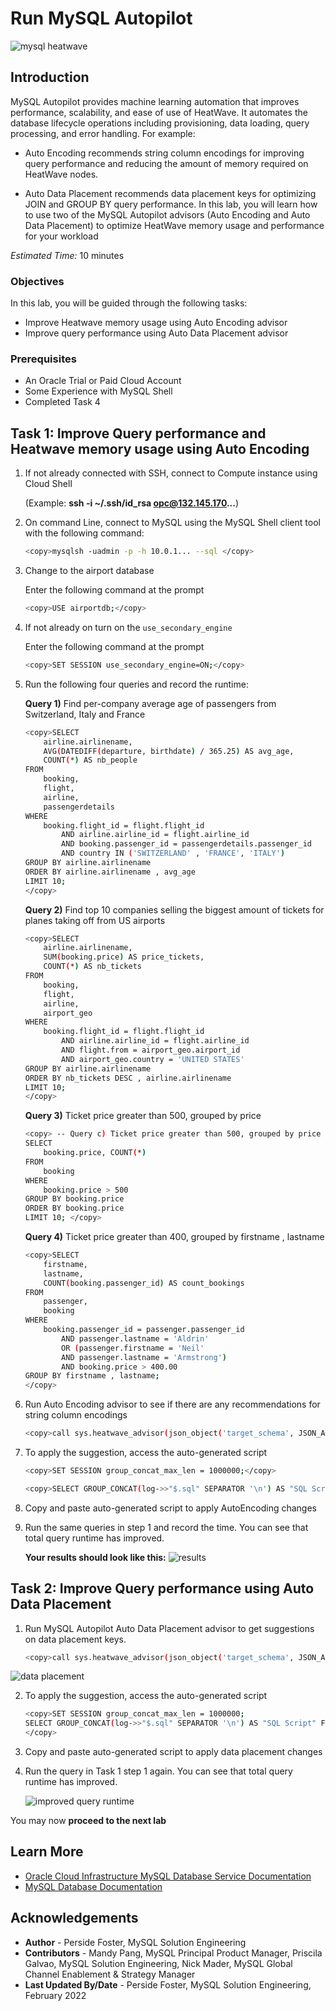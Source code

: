 # Run MySQL Autopilot

![mysql heatwave](./images/mysql-heatwave-logo.jpg "mysql heatwave")

## Introduction

MySQL Autopilot provides machine learning automation that improves performance, scalability, and ease of use of HeatWave. It automates the database lifecycle operations including provisioning, data loading, query processing, and error handling. For example:

- Auto Encoding recommends string column encodings for improving query performance and reducing the amount of memory required on HeatWave nodes.

- Auto Data Placement recommends data placement keys for optimizing JOIN and GROUP BY query performance.
In this lab, you will learn how to use two of the MySQL Autopilot advisors (Auto Encoding and Auto Data Placement) to optimize HeatWave memory usage and performance for your workload

_Estimated Time:_ 10 minutes

[//]:   [](youtube:aC2R0qI1Dx8)

### Objectives

In this lab, you will be guided through the following tasks:

- Improve Heatwave memory usage using Auto Encoding advisor
- Improve query performance using Auto Data Placement advisor

### Prerequisites

- An Oracle Trial or Paid Cloud Account
- Some Experience with MySQL Shell
- Completed Task 4

## Task 1: Improve Query performance and Heatwave memory usage using Auto Encoding

1. If not already connected with SSH, connect to Compute instance using Cloud Shell

    (Example: **ssh -i ~/.ssh/id_rsa opc@132.145.170...**)

2. On command Line, connect to MySQL using the MySQL Shell client tool with the following command:

     ```bash
    <copy>mysqlsh -uadmin -p -h 10.0.1... --sql </copy>
    ```

3. Change to the airport database   

    Enter the following command at the prompt

     ```bash
    <copy>USE airportdb;</copy>
    ```

4. If not already on turn on  the `use_secondary_engine`

    Enter the following command at the prompt

     ```bash
    <copy>SET SESSION use_secondary_engine=ON;</copy>
    ```

5. Run the following four queries and record the runtime:

    **Query 1)** Find per-company average age of passengers from Switzerland, Italy and France

    ```bash
    <copy>SELECT
        airline.airlinename,
        AVG(DATEDIFF(departure, birthdate) / 365.25) AS avg_age,
        COUNT(*) AS nb_people
    FROM
        booking,
        flight,
        airline,
        passengerdetails
    WHERE
        booking.flight_id = flight.flight_id
            AND airline.airline_id = flight.airline_id
            AND booking.passenger_id = passengerdetails.passenger_id
            AND country IN ('SWITZERLAND' , 'FRANCE', 'ITALY')
    GROUP BY airline.airlinename
    ORDER BY airline.airlinename , avg_age
    LIMIT 10;
    </copy>
    ```

    **Query 2)** Find top 10 companies selling the biggest amount of tickets for planes taking off from US airports

    ```bash
    <copy>SELECT
        airline.airlinename,
        SUM(booking.price) AS price_tickets,
        COUNT(*) AS nb_tickets
    FROM
        booking,
        flight,
        airline,
        airport_geo
    WHERE
        booking.flight_id = flight.flight_id
            AND airline.airline_id = flight.airline_id
            AND flight.from = airport_geo.airport_id
            AND airport_geo.country = 'UNITED STATES'
    GROUP BY airline.airlinename
    ORDER BY nb_tickets DESC , airline.airlinename
    LIMIT 10;
    </copy>
    ```

    **Query 3)** Ticket price greater than 500, grouped by price

    ```bash
    <copy> -- Query c) Ticket price greater than 500, grouped by price
    SELECT
        booking.price, COUNT(*)
    FROM
        booking
    WHERE
        booking.price > 500
    GROUP BY booking.price
    ORDER BY booking.price
    LIMIT 10; </copy>
    ```

    **Query 4)** Ticket price greater than 400, grouped by firstname , lastname

    ```bash
    <copy>SELECT
        firstname,
        lastname,
        COUNT(booking.passenger_id) AS count_bookings
    FROM
        passenger,
        booking
    WHERE
        booking.passenger_id = passenger.passenger_id
            AND passenger.lastname = 'Aldrin'
            OR (passenger.firstname = 'Neil'
            AND passenger.lastname = 'Armstrong')
            AND booking.price > 400.00
    GROUP BY firstname , lastname;
    </copy>
    ```

6. Run Auto Encoding advisor to see if there are any recommendations for string column encodings

     ```bash
    <copy>call sys.heatwave_advisor(json_object('target_schema', JSON_ARRAY('airportdb'), 'auto_enc', json_object('mode', 'recommend') ));</copy>
    ```

7.	To apply the suggestion, access the auto-generated script

    ```bash
    <copy>SET SESSION group_concat_max_len = 1000000;</copy>
    ```

    ```bash
    <copy>SELECT GROUP_CONCAT(log->>"$.sql" SEPARATOR '\n') AS "SQL Script" FROM sys.heatwave_advisor_report WHERE type = "sql" ORDER BY id;</copy>
    ```

8. Copy and paste auto-generated script to apply AutoEncoding changes

9. Run the same queries in step 1 and record the time. You can see that total query runtime has improved.

    **Your results should look like this:**
    ![results](./images/results.png "results ")

## Task 2: Improve Query performance using Auto Data Placement

1. Run MySQL Autopilot Auto Data Placement advisor to get suggestions on data placement keys.

    ```bash
    <copy>call sys.heatwave_advisor(json_object('target_schema', JSON_ARRAY('airportdb'), 'auto_dp', json_object('benefit_threshold',0) ));</copy>
    ```

![data placement](./images/data-placement.png "data placement")

2. To apply the suggestion, access the auto-generated script

    ```bash
    <copy>SET SESSION group_concat_max_len = 1000000;
    SELECT GROUP_CONCAT(log->>"$.sql" SEPARATOR '\n') AS "SQL Script" FROM sys.heatwave_advisor_report WHERE type = "sql" ORDER BY id;
    </copy>
    ```

3. Copy and paste auto-generated script to apply data placement changes

4. Run the query in Task 1 step 1 again. You can see that total query runtime has improved.

    ![improved query runtime](./images/improved-query-run-time.png "improved query runtime  ")

You may now **proceed to the next lab**

## Learn More

- [Oracle Cloud Infrastructure MySQL Database Service Documentation ](https://docs.cloud.oracle.com/en-us/iaas/MySQL-database)
- [MySQL Database Documentation](https://www.MySQL.com)

## Acknowledgements

- **Author** - Perside Foster, MySQL Solution Engineering
- **Contributors** - Mandy Pang, MySQL Principal Product Manager,  Priscila Galvao, MySQL Solution Engineering, Nick Mader, MySQL Global Channel Enablement & Strategy Manager
- **Last Updated By/Date** - Perside Foster, MySQL Solution Engineering, February 2022

